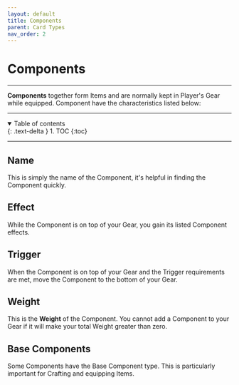 ```yaml
---
layout: default
title: Components
parent: Card Types
nav_order: 2
---
```


# Components

---

**Components** together form Items and are normally kept in Player's Gear while equipped. Component have the characteristics listed below:


---

<details open markdown="block">
  <summary>
    Table of contents
  </summary>
  {: .text-delta }
1. TOC
{:toc}
</details>

---

## Name

This is simply the name of the Component, it's helpful in finding the Component quickly. 

## Effect

While the Component is on top of your Gear, you gain its listed Component effects. 

## Trigger

When the Component is on top of your Gear and the Trigger requirements are met, move the Component to the bottom of your Gear.

## Weight

This is the **Weight** of the Component. You cannot add a Component to your Gear if it will make your total Weight greater than zero.

## Base Components

Some Components have the Base Component type. This is particularly important for Crafting and equipping Items. 